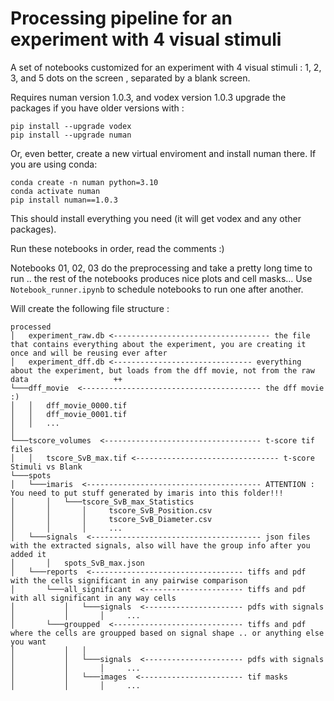 # Processing pipeline for an experiment with 4 visual stimuli
A set of notebooks customized for an experiment with 4 visual stimuli : 1, 2, 3, and 5 dots on the screen , separated by a blank screen.

Requires numan version 1.0.3, and vodex version 1.0.3
upgrade the packages if you have older versions with :
```
pip install --upgrade vodex
pip install --upgrade numan
```
Or, even better, create a new virtual enviroment and install numan there.
If you are using conda:
```
conda create -n numan python=3.10
conda activate numan
pip install numan==1.0.3
```
This should install everything you need (it will get vodex and any other packages).


Run these notebooks in order, read the comments :)

Notebooks 01, 02, 03 do the preprocessing and take a pretty long time to run .. the rest of the notebooks produces nice plots and cell masks...
Use ```Notebook_runner.ipynb``` to schedule notebooks to run one after another.

Will create the following file structure :

```
processed                                              
│   experiment_raw.db <----------------------------------- the file that contains everything about the experiment, you are creating it once and will be reusing ever after
│   experiment_dff.db <------------------------------- everything about the experiment, but loads from the dff movie, not from the raw data                   ++
└───dff_movie  <---------------------------------------- the dff movie :)
│   │   dff_movie_0000.tif                              
│   │   dff_movie_0001.tif                              
│   │   ...                                             
│
└───tscore_volumes  <----------------------------------- t-score tif files
│   │   tscore_SvB_max.tif <-------------------------------- t-score Stimuli vs Blank
└───spots
│   └───imaris  <--------------------------------------- ATTENTION : You need to put stuff generated by imaris into this folder!!!
│       │   └───tscore_SvB_max_Statistics
│       │       │     tscore_SvB_Position.csv
│       │       │     tscore_SvB_Diameter.csv
│       │       │     ...
│   └───signals  <-------------------------------------- json files with the extracted signals, also will have the group info after you added it
│       │   spots_SvB_max.json
│   └───reports  <---------------------------------- tiffs and pdf with the cells significant in any pairwise comparison
│       └───all_significant  <---------------------- tiffs and pdf with all significant in any way cells
│           │   └───signals  <---------------------- pdfs with signals
│           │       │     ...
│       └───groupped  <----------------------------- tiffs and pdf where the cells are groupped based on signal shape .. or anything else you want
│           │   │
│           │   └───signals  <---------------------- pdfs with signals
│           │       │     ...
│           │   └───images  <----------------------- tif masks
│           │       │     ...
```
